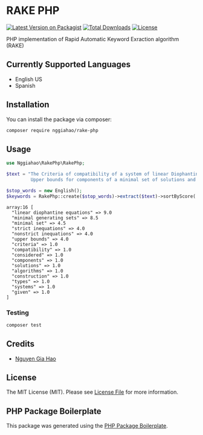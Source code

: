 # RAKE PHP

[![Latest Version on Packagist](https://img.shields.io/packagist/v/nggiahao/rake-php.svg?style=flat-square)](https://packagist.org/packages/nggiahao/rake-php)
[![Total Downloads](https://img.shields.io/packagist/dt/nggiahao/rake-php.svg?style=flat-square)](https://packagist.org/packages/nggiahao/rake-php)
[![License](https://poser.pugx.org/donatello-za/rake-php-plus/license)](https://packagist.org/packages/donatello-za/rake-php-plus)

PHP implementation of Rapid Automatic Keyword Exraction algorithm (RAKE)

## Currently Supported Languages
- English US
- Spanish

## Installation

You can install the package via composer:

```bash
composer require nggiahao/rake-php
```

## Usage

``` php
use Nggiahao\RakePhp\RakePhp;

$text = "The Criteria of compatibility of a system of linear Diophantine equations, strict inequations, and nonstrict inequations are considered the.
         Upper bounds for components of a minimal set of solutions and algorithms of construction of minimal generating sets of solutions for all types of systems are given.";

$stop_words = new English();
$keywords = RakePhp::create($stop_words)->extract($text)->sortByScore('desc')->keywords();

```

```
array:16 [
  "linear diophantine equations" => 9.0
  "minimal generating sets" => 8.5
  "minimal set" => 4.5
  "strict inequations" => 4.0
  "nonstrict inequations" => 4.0
  "upper bounds" => 4.0
  "criteria" => 1.0
  "compatibility" => 1.0
  "considered" => 1.0
  "components" => 1.0
  "solutions" => 1.0
  "algorithms" => 1.0
  "construction" => 1.0
  "types" => 1.0
  "systems" => 1.0
  "given" => 1.0
]

```

### Testing

``` bash
composer test
```

## Credits

- [Nguyen Gia Hao](https://github.com/nggiahao)

## License

The MIT License (MIT). Please see [License File](LICENSE.md) for more information.

## PHP Package Boilerplate

This package was generated using the [PHP Package Boilerplate](https://laravelpackageboilerplate.com).